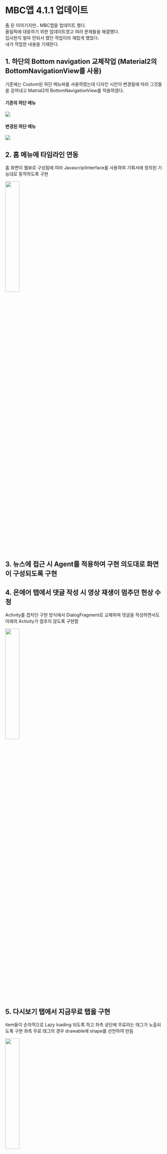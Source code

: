 MBC앱 4.1.1 업데이트
======
좀 된 이야기지만.. MBC앱을 업데이트 했다.  
올림픽에 대응하기 위한 업데이트였고 여러 문제들을 해결했다.  
입사한지 얼마 안되서 했던 작업이라 재밌게 했었다.  
내가 작업한 내용을 기재한다.  

## 1. 하단의 Bottom navigation 교체작업 (Material2의 BottomNavigationView를 사용)
기존에는 Custom된 하단 메뉴바를 사용하였는데 디자인 시안이 변경됨에 따라 그것들을 걷어내고 Matrial2의 BottomNavigationView를 적용하였다.
#### 기존의 하단 메뉴
<img src="https://user-images.githubusercontent.com/64320373/133109401-29dda93a-ca53-46b0-9a44-34c71efe8f2e.png"></img>
#### 변경된 하단 메뉴
<img src="https://user-images.githubusercontent.com/64320373/133109411-dff336a6-e0e4-4682-bdfd-5b1ae6822245.png"></img>

## 2. 홈 메뉴에 타임라인 연동
홈 화면이 웹뷰로 구성됨에 따라 JavascriptInterface를 사용하여 기획서에 정의된 기능대로 동작하도록 구현

<img src="https://user-images.githubusercontent.com/64320373/133109413-01af21c7-b110-4b8c-b189-272db164e11b.jpg" width=30%></img>

## 3. 뉴스에 접근 시 Agent를 적용하여 구현 의도대로 화면이 구성되도록 구현

## 4. 온에어 탭에서 댓글 작성 시 영상 재생이 멈추던 현상 수정
Activity를 겹치던 구현 방식에서 DialogFragment로 교체하여 댓글을 작성하면서도 아래의 Activity가 멈추지 않도록 구현함

<img src="https://user-images.githubusercontent.com/64320373/133108403-8efd5dcf-a951-4e19-8f10-070feacbb68b.jpg" width=30%></img>
## 5. 다시보기 탭에서 지금무료 탭을 구현
item들이 순차적으로 Lazy loading 되도록 하고 좌측 상단에 무료라는 태그가 노출되도록 구현 좌측 무료 태그의 경우 drawable에 shape를 선언하여 만듬

<img src="https://user-images.githubusercontent.com/64320373/133108414-6d3684c4-32f1-4ede-82f7-27ad8fafd3a7.jpg" width=30%></img>

## 6. 음성 검색과 저장소 관련 권한 부여 로직 변경
기존에는 앱 최초 실행시 일괄적으로 권한을 부여 받는 형태였지만 https://developer.android.com/guide/topics/permissions/overview 에 워크플로우를 동일하게 구현하여 불필요한 권한 부여가 이루어지지 않도록 구현

<img src="https://user-images.githubusercontent.com/64320373/133108421-343240ef-f647-4d01-850b-1f08149ee930.png" width=30%></img>

<img src="https://user-images.githubusercontent.com/64320373/133108427-a1c8652b-6ded-4546-9364-4f09e3e0f8f1.png" width=30%></img>

<img src="https://user-images.githubusercontent.com/64320373/133108430-01f5f011-471c-4810-93c1-ff3363365e6b.png" width=30%></img>

## 7. 플렛 브레드 사의 광고 적용
https://www.gomcorp.com/service/video.gom, VAST 3.0 규격의 XML Parsing, TikXML 라이브러리 사용

## 8. WebView에서 History back 기능 구현

## 9. 기타 버그 수정


```java
// 아.. 마크다운 쉽지 않네;
```

